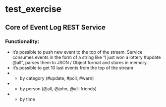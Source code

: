 # test_exercise
## Core of Event Log REST Service

### Functionality:
- it’s possible to push new event to the top of the stream. Service
consumes events in the form of a string like “I just won a lottery
#update @all”, parses them to JSON / Object format and stores in
memory.
- it’s possible to get 10 last events from the top of the stream
- - by category (#update, #poll, #warn)
- - by person (@all, @john, @all-friends)
- - by time
